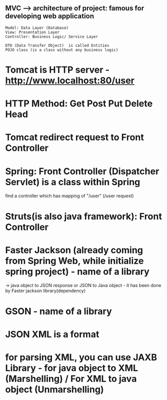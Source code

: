 ## MVC --> architecture of project: famous for developing web application
    Model: Data Layer (Database)
    View: Presentation Layer
    Controller: Business Logic/ Service Layer

    DTO (Data Transfer Object)  is called Entities
    POJO class (is a class without any business logic)

# Tomcat is HTTP server - http://www.localhost:80/user
# HTTP Method: Get Post Put Delete Head

# Tomcat redirect request to Front Controller

# Spring: Front Controller (Dispatcher Servlet) is a class within Spring
find a controller which has mapping of "/user" (/user request)
# Struts(is also java framework): Front Controller


# Faster Jackson (already coming from Spring Web, while initialize spring project) - name of a library
-> java object to JSON response or JSON to Java object - it has been done by Faster jackson library(dependency)
# GSON - name of a library 
# JSON XML is a format
# for parsing XML, you can use JAXB Library - for java object to XML (Marshelling) / For XML to java object (Unmarshelling)
